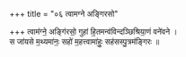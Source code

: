 +++
title = "०६ त्वामग्ने अङ्गिरसो"

+++
त्वाम॑ग्ने॒ अङ्गि॑रसो॒ गुहा॑ हि॒तमन्व॑विन्दञ्छिश्रिया॒णं वने॑वने ।  
स जा॑यसे म॒थ्यमा॑नः॒ सहो॑ म॒हत्त्वामा॑हुः॒ सह॑सस्पु॒त्रम॑ङ्गिरः ॥